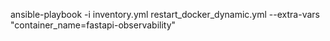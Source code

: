 ansible-playbook -i inventory.yml restart_docker_dynamic.yml --extra-vars "container_name=fastapi-observability"